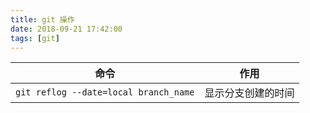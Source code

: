 ```yaml
---
title: git 操作
date: 2018-09-21 17:42:00
tags: [git]
---
```


|                  命令                 |        作用        |
|---------------------------------------|--------------------|
| `git reflog --date=local branch_name` | 显示分支创建的时间 |
